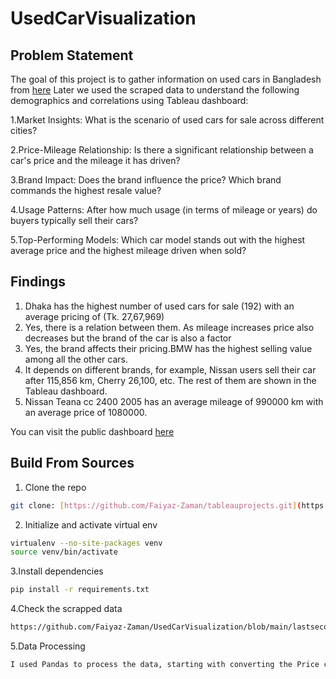 # **UsedCarVisualization**

## **Problem Statement**

The goal of this project is to gather information on used cars in Bangladesh from [here](https://bikroy.com/en/ads/c/bangladesh/cars/used)
Later we used the scraped data to understand the following demographics and correlations using Tableau dashboard:

1.Market Insights: What is the scenario of used cars for sale across different cities?

2.Price-Mileage Relationship: Is there a significant relationship between a car's price and the mileage it has driven?

3.Brand Impact: Does the brand influence the price? Which brand commands the highest resale value?

4.Usage Patterns: After how much usage (in terms of mileage or years) do buyers typically sell their cars?

5.Top-Performing Models: Which car model stands out with the highest average price and the highest mileage driven when sold?

## **Findings**
1. Dhaka has the highest number of used cars for sale (192) with an average pricing of (Tk. 27,67,969)
2. Yes, there is a relation between them. As mileage increases price also decreases but the brand of the car is also a factor 
3. Yes, the brand affects their pricing.BMW has the highest selling value among all the other cars.
4. It depends on different brands, for example, Nissan users sell their car after 115,856 km, Cherry 26,100, etc. The rest of them are shown in the Tableau dashboard.
5. Nissan Teana cc 2400 2005 has an average mileage of 990000 km with an average price of 1080000.

You can visit the public dashboard [here](https://public.tableau.com/app/profile/faiyaz.zaman/viz/UsedCarVisualization/Dashboard1?publish=yes)
## Build From Sources
1. Clone the repo 
```bash
git clone: [https://github.com/Faiyaz-Zaman/tableauprojects.git](https://github.com/Faiyaz-Zaman/UsedCarVisualization.git)
```
2. Initialize and activate virtual env 
```bash
virtualenv --no-site-packages venv
source venv/bin/activate
```
3.Install dependencies
```bash
pip install -r requirements.txt
```
4.Check the scrapped data
```bash
https://github.com/Faiyaz-Zaman/UsedCarVisualization/blob/main/lastsecondhand_car_details.csv

```
5.Data Processing
```bash
I used Pandas to process the data, starting with converting the Price column, originally in string format (e.g., TK 12,333), into integers. I applied the same transformation to the Mileage Driven column. One major issue I encountered was inconsistency in city names—some entries had Dhaka Division while others had just Dhaka, which Tableau recognized as a separate location. To resolve this, I standardized the names to Dhaka.
```

